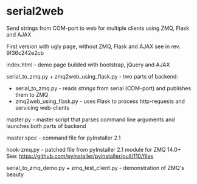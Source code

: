 # serial2web
Send strings from COM-port to web for multiple clients using ZMQ, Flask and AJAX

First version with ugly page, without ZMQ, Flask and AJAX see in rev. 9f36c242e2cb

index.html - demo page builded with bootstrap, jQuery and AJAX

serial_to_zmq.py + zmq2web_using_flask.py - two parts of backend:  
+    serial_to_zmq.py - reads _strings_ from serial (COM-port) and publishes them to ZMQ
+    zmq2web_using_flask.py - uses Flask to process http-requests and servicing web-clients
 
master.py - master script that parses command line arguments and launches both parts of backend

master.spec - command file for pyInstaller 2.1

hook-zmq.py - patched file from pyInstaller 2.1 module for ZMQ 14.0+  
                See: https://github.com/pyinstaller/pyinstaller/pull/110/files

serial_to_zmq_demo.py + zmq_test_client.py - demonstration of ZMQ's beauty